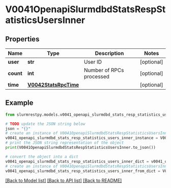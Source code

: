 # V0041OpenapiSlurmdbdStatsRespStatisticsUsersInner


## Properties

Name | Type | Description | Notes
------------ | ------------- | ------------- | -------------
**user** | **str** | User ID | [optional]
**count** | **int** | Number of RPCs processed | [optional]
**time** | [**V0042StatsRpcTime**](V0042StatsRpcTime.md) |  | [optional]

## Example

```python
from slurmrestpy.models.v0041_openapi_slurmdbd_stats_resp_statistics_users_inner import V0041OpenapiSlurmdbdStatsRespStatisticsUsersInner

# TODO update the JSON string below
json = "{}"
# create an instance of V0041OpenapiSlurmdbdStatsRespStatisticsUsersInner from a JSON string
v0041_openapi_slurmdbd_stats_resp_statistics_users_inner_instance = V0041OpenapiSlurmdbdStatsRespStatisticsUsersInner.from_json(json)
# print the JSON string representation of the object
print(V0041OpenapiSlurmdbdStatsRespStatisticsUsersInner.to_json())

# convert the object into a dict
v0041_openapi_slurmdbd_stats_resp_statistics_users_inner_dict = v0041_openapi_slurmdbd_stats_resp_statistics_users_inner_instance.to_dict()
# create an instance of V0041OpenapiSlurmdbdStatsRespStatisticsUsersInner from a dict
v0041_openapi_slurmdbd_stats_resp_statistics_users_inner_from_dict = V0041OpenapiSlurmdbdStatsRespStatisticsUsersInner.from_dict(v0041_openapi_slurmdbd_stats_resp_statistics_users_inner_dict)
```
[[Back to Model list]](../README.md#documentation-for-models) [[Back to API list]](../README.md#documentation-for-api-endpoints) [[Back to README]](../README.md)


